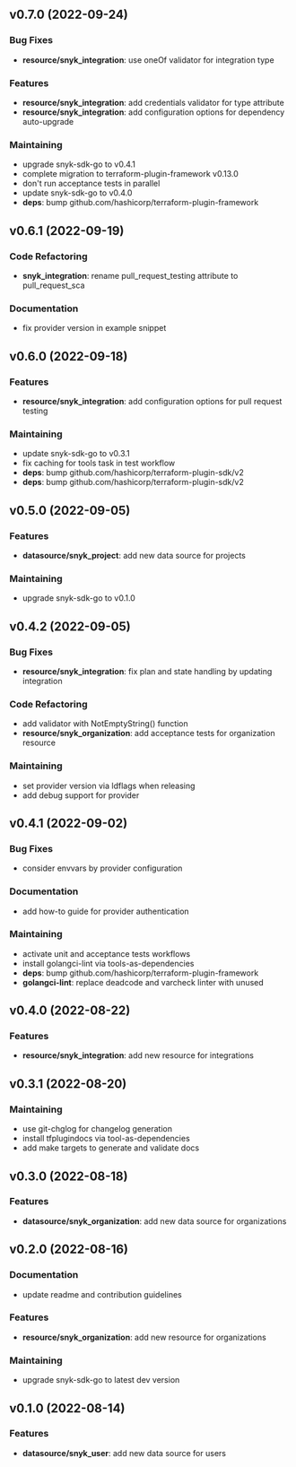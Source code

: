 
<a name="v0.7.0"></a>
## v0.7.0 (2022-09-24)
### Bug Fixes
* **resource/snyk_integration**: use oneOf validator for integration type
### Features
* **resource/snyk_integration**: add credentials validator for type attribute
* **resource/snyk_integration**: add configuration options for dependency auto-upgrade
### Maintaining
* upgrade snyk-sdk-go to v0.4.1
* complete migration to terraform-plugin-framework v0.13.0
* don't run acceptance tests in parallel
* update snyk-sdk-go to v0.4.0
* **deps**: bump github.com/hashicorp/terraform-plugin-framework

<a name="v0.6.1"></a>
## v0.6.1 (2022-09-19)
### Code Refactoring
* **snyk_integration**: rename pull_request_testing attribute to pull_request_sca
### Documentation
* fix provider version in example snippet

<a name="v0.6.0"></a>
## v0.6.0 (2022-09-18)
### Features
* **resource/snyk_integration**: add configuration options for pull request testing
### Maintaining
* update snyk-sdk-go to v0.3.1
* fix caching for tools task in test workflow
* **deps**: bump github.com/hashicorp/terraform-plugin-sdk/v2
* **deps**: bump github.com/hashicorp/terraform-plugin-sdk/v2

<a name="v0.5.0"></a>
## v0.5.0 (2022-09-05)
### Features
* **datasource/snyk_project**: add new data source for projects
### Maintaining
* upgrade snyk-sdk-go to v0.1.0

<a name="v0.4.2"></a>
## v0.4.2 (2022-09-05)
### Bug Fixes
* **resource/snyk_integration**: fix plan and state handling by updating integration
### Code Refactoring
* add validator with NotEmptyString() function
* **resource/snyk_organization**: add acceptance tests for organization resource
### Maintaining
* set provider version via ldflags when releasing
* add debug support for provider

<a name="v0.4.1"></a>
## v0.4.1 (2022-09-02)
### Bug Fixes
* consider envvars by provider configuration
### Documentation
* add how-to guide for provider authentication
### Maintaining
* activate unit and acceptance tests workflows
* install golangci-lint via tools-as-dependencies
* **deps**: bump github.com/hashicorp/terraform-plugin-framework
* **golangci-lint**: replace deadcode and varcheck linter with unused

<a name="v0.4.0"></a>
## v0.4.0 (2022-08-22)
### Features
* **resource/snyk_integration**: add new resource for integrations

<a name="v0.3.1"></a>
## v0.3.1 (2022-08-20)
### Maintaining
* use git-chglog for changelog generation
* install tfplugindocs via tool-as-dependencies
* add make targets to generate and validate docs

<a name="v0.3.0"></a>
## v0.3.0 (2022-08-18)
### Features
* **datasource/snyk_organization**: add new data source for organizations

<a name="v0.2.0"></a>
## v0.2.0 (2022-08-16)
### Documentation
* update readme and contribution guidelines
### Features
* **resource/snyk_organization**: add new resource for organizations
### Maintaining
* upgrade snyk-sdk-go to latest dev version

<a name="v0.1.0"></a>
## v0.1.0 (2022-08-14)
### Features
* **datasource/snyk_user**: add new data source for users

